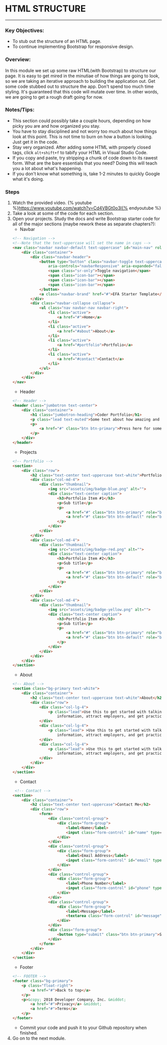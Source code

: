 # HTML STRUCTURE
---

### Key Objectives:
* To stub out the structure of an HTML page.
* To continue implementing Bootstrap for responsive design.

### Overview:
In this module we set up some raw HTML(with Bootstrap) to structure our page. It is easy to get mired in the minutiae of how things are going to look, so we are taking an iterative approach to building the application out. Get some code stubbed out to structure the app. Don't spend too much time styling. It's guaranteed that this code will mutate over time. In other words, we are going to get a rough draft going for now.

### Notes/Tips:
* This section could possibly take a couple hours, depending on how picky you are and how organized you stay.
* You have to stay disciplined and not worry too much about how things look at this point. This is not time to burn on how a button is looking. Just get it in the code.
* Stay very organized. After adding some HTML with properly closed tags, click `alt+shift+f` to tabify your HTML in Visual Studio Code.
* If you copy and paste, try stripping a chunk of code down to its rawest form. What are the bare essentials that you need? Doing this will teach you a lot about what's happening.
* If you don't know what something is, take 1-2 minutes to quickly Google what it's doing.

### Steps
1. Watch the provided video. {% youtube %}https://www.youtube.com/watch?v=Cd4VBGt0o3I{% endyoutube %}
2. Take a look at some of the code for each section.
3. Open your projects. Study the docs and write Bootstrap starter code for all of the major sections (maybe rework these as separate chapters?):
    * Navbar
    ```html
    <!-- Navigation -->
    <!--Note that the text-uppercase will set the name in caps -->
    <nav class="navbar navbar-default text-uppercase" id="main-nav" role="navigation">
        <div class="container">
            <div class="navbar-header">
                <button type="button" class="navbar-toggle text-uppercase bg-primary text-white rounded" data-toggle="collapse" data-target=".navbar-collapse"
                    aria-controls="navbarResponsive" aria-expanded="false" aria-label="Toggle navigation">
                    <span class="sr-only">Toggle navigation</span>
                    <span class="icon-bar"></span>
                    <span class="icon-bar"></span>
                    <span class="icon-bar"></span>
                </button>
                <a class="navbar-brand" href="#">EFA Starter Template</a>
            </div>
            <div class="navbar-collapse collapse">
                <ul class="nav navbar-nav navbar-right">
                    <li class="active">
                        <a href="#">Home</a>
                    </li>
                    <li class="active">
                        <a href="#about">About</a>
                    </li>
                    <li class="active">
                        <a href="#portfolio">Portfolio</a>
                    </li>
                    <li class="active">
                        <a href="#contact">Contact</a>
                    </li>
                </ul>
            </div>
        </div>
    </nav>
    ```
    * Header
    ```html
    <!-- Header -->
    <header class="jumbotron text-center">
        <div class="container">
            <h1 class="jumbotron-heading">Coder Portfolio</h1>
            <p class="lead text-muted">Some text about how amazing and awesome we are.</p>
            <p>
                <a href="#" class="btn btn-primary">Press here for something.</a>
            </p>
        </div>
    </header>
    ```
    * Projects
    ```html
    <!-- Portfolio -->
    <section>
        <div class="row">
            <h2 class="text-center text-uppercase text-white">Portfolio</h2>
            <div class="col-md-4">
                <div class="thumbnail">
                    <img src="assets/img/badge-blue.png" alt="">
                    <div class="text-center caption">
                        <h3>Portfolio Item #1</h3>
                        <p>Sub title</p>
                        <p>
                            <a href="#" class="btn btn-primary" role="button">Button</a>
                            <a href="#" class="btn btn-default" role="button">Button</a>
                        </p>
                    </div>
                </div>
            </div>
            <div class="col-md-4">
                <div class="thumbnail">
                    <img src="assets/img/badge-red.png" alt="">
                    <div class="text-center caption">
                        <h3>Portfolio Item #2</h3>
                        <p>Sub title</p>
                        <p>
                            <a href="#" class="btn btn-primary" role="button">Button</a>
                            <a href="#" class="btn btn-default" role="button">Button</a>
                        </p>
                    </div>
                </div>
            </div>
            <div class="col-md-4">
                <div class="thumbnail">
                    <img src="assets/img/badge-yellow.png" alt="">
                    <div class="text-center caption">
                        <h3>Portfolio Item #3</h3>
                        <p>Sub title</p>
                        <p>
                            <a href="#" class="btn btn-primary" role="button">Button</a>
                            <a href="#" class="btn btn-default" role="button">Button</a>
                        </p>
                    </div>
                </div>
            </div>
        </div>
    </section>
    ```
    * About
    ```html
    <!-- About -->
    <section class="bg-primary text-white">
        <div class="container">
            <h2 class="text-center text-uppercase text-white">About</h2>
            <div class="row">
                <div class="col-lg-4">
                    <p class="lead">Use this to get started with talking about your abilities. Here you will showcase your work, share contact
                        information, attract employers, and get practice with front end development! let's have some fun!</p>
                </div>
                <div class="col-lg-4">
                    <p class="lead"> >Use this to get started with talking about your abilities. Here you will showcase your work, share contact
                        information, attract employers, and get practice with front end development! let's have some fun!</p>
                </div>
                <div class="col-lg-4">
                    <p class="lead"> >Use this to get started with talking about your abilities. Here you will showcase your work, share contact
                        information, attract employers, and get practice with front end development! let's have some fun!</p>
                </div>
            </div>
        </div>
    </section>
    ```
    * Contact
    ```html
     <!-- Contact -->
    <section>
        <div class="container">
            <h2 class="text-center text-uppercase">Contact Me</h2>
            <div class="row">
                <form>
                    <div class="control-group">
                        <div class="form-group">
                            <label>Name</label>
                            <input class="form-control" id="name" type="text" placeholder="Name">
                        </div>
                    </div>
                    <div class="control-group">
                        <div class="form-group">
                            <label>Email Address</label>
                            <input class="form-control" id="email" type="email" placeholder="Email Address">
                        </div>
                    </div>
                    <div class="control-group">
                        <div class="form-group">
                            <label>Phone Number</label>
                            <input class="form-control" id="phone" type="tel" placeholder="Phone Number">
                        </div>
                    </div>
                    <div class="control-group">
                        <div class="form-group">
                            <label>Message</label>
                            <textarea class="form-control" id="message" rows="5" placeholder="Message"></textarea>
                        </div>
                    </div>
                    <div class="form-group">
                        <button type="submit" class="btn btn-primary">Send</button>
                    </div>
                </form>
            </div>
        </div>
    </section>
    ```
    * Footer
    ```html
    <!-- FOOTER -->
    <footer class="bg-primary">
        <p class="float-right">
            <a href="#">Back to top</a>
        </p>
        <p>&copy; 2018 Developer Company, Inc. &middot;
            <a href="#">Privacy</a> &middot;
            <a href="#">Terms</a>
        </p>
    </footer>
    ```
    * Commit your code and push it to your Github repository when finished.
4. Go on to the next module.
